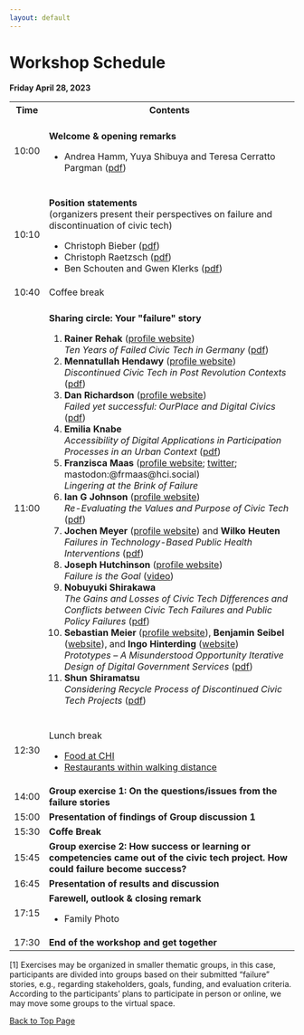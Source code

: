 ```yaml
---
layout: default
---
```



# Workshop Schedule

**Friday April 28, 2023**

<table style="width: 100%">
    <tbody>
        <tr>
            <th>Time</th>
            <th>Contents</th>
        </tr>
        <tr>
            <td>10:00</td>
            <td><br /><strong>Welcome & opening remarks</strong>
                <ul>
                    <li>Andrea Hamm, Yuya Shibuya and Teresa Cerratto Pargman (<a href="/files/abstracts/chi23_workshop_opening_slides.pdf"><u>pdf</u></a>)</li>
                </ul>
            </td>
        </tr>
        <tr>
            <td>10:10</td>
            <td><br /><strong>Position statements</strong><br /> (organizers present their perspectives on failure and discontinuation of civic tech)
                <ul>
                    <li>Christoph Bieber (<a href="files/abstracts/Bieber, CHI position statement.pdf"><u>pdf</u></a>)</li>
                    <li>Christoph Raetzsch (<a href="files/abstracts/CRaetzsch_Position Statement.pdf"><u>pdf</u></a>)</li>
                    <li> Ben Schouten and Gwen Klerks (<a href="files/abstracts/230419 Position statement_BS.pdf"><u>pdf</u></a>)</li>
                </ul>
            </td>
        </tr>
        <tr>
            <td>10:40</td>
            <td>Coffee break</td>
        </tr>
        <tr>
            <td>11:00</td>
            <td><br /><strong>Sharing circle: Your "failure" story</strong>
                <ol>
                    <li><b>Rainer Rehak</b> (<a href="https://www.weizenbaum-institut.de/en/spezialseiten/persons-details/p/rainer-rehak/">profile website</a>)<br /><i>Ten Years of Failed Civic Tech in Germany</i> (<a href="/files/abstracts/10_RainerRehak_DiscontinuedCivicTech.pdf"><u>pdf</u></a>)</li>
                    <li><b>Mennatullah Hendawy</b> (<a href="https://sites.google.com/view/mennatullah-hendawy">profile website</a>)<br /><i>Discontinued Civic Tech in Post Revolution Contexts</i> (<a href="files/abstracts/Hendawy_CHI workshop_public.pdf"><u>pdf</u></a>)</li>
                    <li><b>Dan Richardson</b> (<a href="https://danrichardson.me/">profile website</a>)<br /><i>Failed yet successful: OurPlace and Digital Civics</i> (<a href='files/abstracts/01_DanRichardson_Failed_yet_successful__OurPlace_and_Digital_Civics.pdf'><u>pdf</u></a>)</li>
                    <li><b>Emilia Knabe</b><br /><i>Accessibility of Digital Applications in Participation Processes in an Urban Context</i> (<a href="files/abstracts/08_Emilia Knabe.pdf"><u>pdf</u></a>)</li>
                    <li><b>Franzisca Maas</b> (<a href="https://www.mcm.uni-wuerzburg.de/psyergo/team/franzisca-maas/">profile website</a>; <a href="https://twitter.com/FrMaas">twitter</a>; mastodon:@frmaas@hci.social)<br /><i>Lingering at the Brink of Failure</i></li>
                    <li><b>Ian G Johnson</b> (<a href="https://openlab.ncl.ac.uk/people/ian-johnson/#bio">profile website</a>)<br /><i>Re-Evaluating the Values and Purpose of Civic Tech</i> (<a href="files/abstracts/03_IanJohnson_Values and process in civic tech v.2.pdf"><u>pdf</u></a>)</li>
                    <li><b>Jochen Meyer</b> (<a href="https://www.offis.de/offis/person/jochen-meyer.html">profile website</a>) and <b>Wilko Heuten</b><br /><i>Failures in Technology-Based Public Health Interventions</i> (<a href="files/abstracts/04_JochenMeyer_Failures in Technology-Based Public Health Interventions.pdf"><u>pdf</u></a>)</li>
                    <li><b>Joseph Hutchinson</b> (<a href="https://openlab.ncl.ac.uk/people/joseph-hutchinson/">profile website</a>) <br /><i>Failure is the Goal </i>(<u><a href="https://vimeo.com/801318432/dd8bdf4b5e">video</a></u>)</li>
                    <li><b>Nobuyuki Shirakawa </b><br /><i>The Gains and Losses of Civic Tech Differences and Conflicts between Civic Tech Failures and Public Policy Failures</i> (<a href="files/abstracts/09_NobuyukiShirakawa_Workshop at CHI'23_Nobuyuki_SHIRAKAWA-proposal.pdf"><u>pdf</u></a>)</li>
                    <li><b>Sebastian Meier</b> (<a href="https://www.fh-potsdam.de/hochschule-netzwerk/personen/sebastian-meier">profile website</a>), <b>Benjamin Seibel</b> (<a href="https://citylab-berlin.org/en/team/">website</a>), and <b>Ingo Hinterding</b> (<a href="https://citylab-berlin.org/en/team/">website</a>)<br /><i>Prototypes – A Misunderstood Opportunity Iterative Design of Digital Government Services</i> (<a href="files/abstracts/06_SebastianMeier_prototypes-23-meier-et-al.pdf"><u>pdf</u></a>)</li>
                    <li><b>Shun Shiramatsu</b><br /><i>Considering Recycle Process of Discontinued Civic Tech Projects</i> (<a href="files/abstracts/07_ShunShiramatsu_2023civictech.pdf"><u>pdf</u></a>)</li>
                </ol>
            </td>
        </tr>
        <tr>
            <td>12:30</td>
            <td><br/>Lunch break
            <ul>
                    <li><a href="https://chi2023.acm.org/for-attendees/food-at-chi-2023/">Food at CHI</a></li>
                    <li><a href="https://umap.openstreetmap.de/de/map/chi-2023-recommendations_28213#14/53.5569/9.9848">Restaurants within walking distance</a></li>
                </ul>
            </td>
        </tr>
        <tr>
            <td>14:00</td>
            <td><strong>Group exercise 1: On the questions/issues from the failure stories</strong>
            </td>
        </tr>
        <tr>
            <td>15:00</td>
            <td><strong>Presentation of findings of Group discussion 1</strong>
            </td>
        </tr>
        <tr>
            <td>15:30</td>
            <td><strong>Coffe Break</strong>
            </td>
        </tr>
        <tr>
            <td>15:45</td>
            <td><strong>Group exercise 2: How success or learning or competencies came out of the civic tech project. How could failure become success?</strong>
            </td>
        </tr>
        <tr>
            <td>16:45</td>
            <td><strong>Presentation of results and discussion </strong>
            </td>
        </tr>
        <tr>
            <td>17:15</td>
            <td><strong>Farewell, outlook & closing remark<br /></strong>
            <ul>
            <li>Family Photo</li>
            </ul>
            </td>
        </tr>
        <tr>
            <td>17:30</td>
            <td><strong>End of the workshop and get together</strong>
            </td>
        </tr>
    </tbody>
</table>


[1] Exercises may be organized in smaller thematic groups, in this case, participants are divided into groups based on their submitted “failure” stories, e.g., regarding stakeholders, goals, funding, and evaluation criteria. According to the participants’ plans to participate in person or online, we may move some groups to the virtual space.


<a href = "./" class="btn-to-top">Back to Top Page</a>